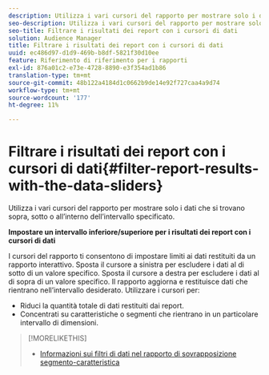 ```yaml
---
description: Utilizza i vari cursori del rapporto per mostrare solo i dati che si trovano sopra, sotto o all’interno dell’intervallo specificato.
seo-description: Utilizza i vari cursori del rapporto per mostrare solo i dati che si trovano sopra, sotto o all’interno dell’intervallo specificato.
seo-title: Filtrare i risultati dei report con i cursori di dati
solution: Audience Manager
title: Filtrare i risultati dei report con i cursori di dati
uuid: ec486d97-d1d9-469b-b8df-5821f30d10ee
feature: Riferimento di riferimento per i rapporti
exl-id: 876a01c2-e73e-4728-8890-e3f354ad1b86
translation-type: tm+mt
source-git-commit: 48b122a4184d1c0662b9de14e92f727caa4a9d74
workflow-type: tm+mt
source-wordcount: '177'
ht-degree: 11%

---
```


# Filtrare i risultati dei report con i cursori di dati{#filter-report-results-with-the-data-sliders}

Utilizza i vari cursori del rapporto per mostrare solo i dati che si trovano sopra, sotto o all’interno dell’intervallo specificato.

<!-- 

c_reach_slider.xml

 -->

**Impostare un intervallo inferiore/superiore per i risultati dei report con i cursori di dati**

I cursori del rapporto ti consentono di impostare limiti ai dati restituiti da un rapporto interattivo. Sposta il cursore a sinistra per escludere i dati al di sotto di un valore specifico. Sposta il cursore a destra per escludere i dati al di sopra di un valore specifico. Il rapporto aggiorna e restituisce dati che rientrano nell’intervallo desiderato. Utilizzare i cursori per:

* Riduci la quantità totale di dati restituiti dai report.
* Concentrati su caratteristiche o segmenti che rientrano in un particolare intervallo di dimensioni.

>[!MORELIKETHIS]
>
>* [Informazioni sui filtri di dati nel rapporto di sovrapposizione segmento-caratteristica](../../reporting/dynamic-reports/segment-trait-overlap-report.md#data-filters-s2t-report)

